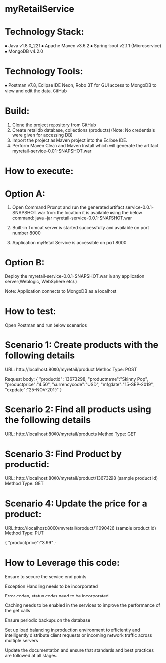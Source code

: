 # myRetailService

# Technology Stack:
⦁	Java v1.8.0_221
⦁	Apache Maven v3.6.2
⦁	Spring-boot v2.1.1 (Microservice)
⦁	MongoDB v4.2.0
# Technology Tools:
⦁	Postman v7.8, Eclipse IDE Neon, Robo 3T for GUI access to MongoDB to view and edit the data. GitHub

# Build:

1.	Clone the project repository from GitHub 
2.	Create retaildb database, collections (products) (Note: No credentials were given for accessing DB)
3.	Import the project as Maven project into the Eclipse IDE.
4.	Perform Maven Clean and Maven Install which will generate the artifact myretail-service-0.0.1-SNAPSHOT.war

# How to execute:
# Option A:
1.	Open Command Prompt and run the generated artifact service-0.0.1-SNAPSHOT.war from the location it is available using the below command:
java -jar myretail-service-0.0.1-SNAPSHOT.war

2.	Built-in Tomcat server is started successfully and available on port number 8000
3.	Application myRetail Service is accessible on port 8000

# Option B:
Deploy the myretail-service-0.0.1-SNAPSHOT.war in any application server(Weblogic, WebSphere etc/.)

Note: Application connects to MongoDB as a localhost

# How to test:

Open Postman and run below scenarios

# Scenario 1: Create products with the following details
URL:  http://localhost:8000/myretail/product
Method Type: POST

Request body: {
"productid": 13673298,
"productname":"Skinny Pop",
"productprice":"4.50",
"currencycode":"USD",
"mfgdate":"15-SEP-2019",
"expdate":"25-NOV-2019"
}

# Scenario 2: Find all products using the following details
URL: http://localhost:8000/myretail/products
Method Type: GET

# Scenario 3: Find Product by productid:
URL: http://localhost:8000/myretail/product/13673298 (sample product id)
Method Type: GET

# Scenario 4: Update the price for a product:
URL:http://localhost:8000/myretail/product/11090426 (sample product id)
Method Type: PUT

{
"productprice":"3.99"
}


# How to Leverage this code:
Ensure to secure the service end points

Exception Handling  needs to be incorporated

Error codes, status codes need to be incorporated

Caching needs to be enabled in the services to improve the performance of the get calls 

Ensure periodic backups on the database

Set up load balancing in production environment to efficiently and intelligently distribute client requests or incoming network traffic across multiple servers

Update the documentation and ensure that standards and best practices are followed at all stages.

